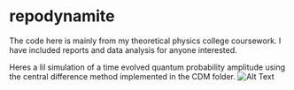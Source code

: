 # repodynamite
The code here is mainly from my theoretical physics college coursework. I have included reports and data analysis for anyone interested.


Heres a lil simulation of a time evolved quantum probability amplitude using the central difference method implemented in the CDM folder.
![Alt Text](https://github.com/diagonal-hamiltonian/repodynamite/blob/master/Other/Animation.gif)

